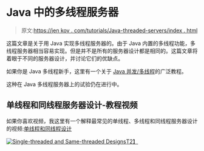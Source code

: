 # Java 中的多线程服务器

> 原文:[https://jen kov . com/tutorials/Java-threaded-servers/index . html](https://jenkov.com/tutorials/java-multithreaded-servers/index.html)

这篇文章是关于用 Java 实现多线程服务器的。由于 Java 内置的多线程功能，多线程服务器相当容易实现。但是并不是所有的服务器设计都是相同的。这篇文章将着眼于不同的服务器设计，并讨论它们的优缺点。

如果你是 Java 多线程新手，这里有一个关于
[Java 并发/多线程](/java-concurrency/index.html)的广泛教程。

这种在 Java 多线程服务器上的试验仍在进行中。

## 单线程和同线程服务器设计-教程视频

如果你喜欢视频，我这里有一个解释最常见的单线程、多线程和同线程服务器设计的视频:[单线程和同线程设计](https://www.youtube.com/watch?v=QrYIOs1dA3M&list=PLL8woMHwr36EDxjUoCzboZjedsnhLP1j4&index=21 "Single-threaded and Same-threaded Designs")

[![Single-threaded and Same-threaded Designs](../Images/1d5f3ee45f24ea5b09a654c3f0f39e3e.png)T2】](https://www.youtube.com/watch?v=QrYIOs1dA3M&list=PLL8woMHwr36EDxjUoCzboZjedsnhLP1j4&index=21 "Single-threaded and Same-threaded Designs")